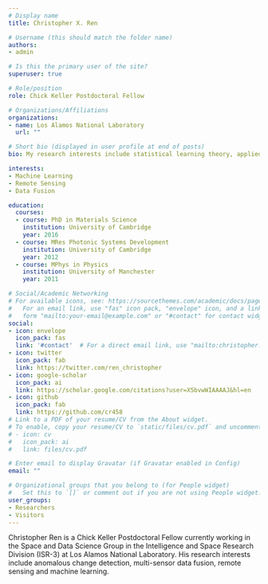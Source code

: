 ```yaml
---
# Display name
title: Christopher X. Ren

# Username (this should match the folder name)
authors:
- admin

# Is this the primary user of the site?
superuser: true

# Role/position
role: Chick Keller Postdoctoral Fellow

# Organizations/Affiliations
organizations:
- name: Los Alamos National Laboratory
  url: ""

# Short bio (displayed in user profile at end of posts)
bio: My research interests include statistical learning theory, applied machine learning, remote sensing and geophysics.

interests:
- Machine Learning
- Remote Sensing
- Data Fusion

education:
  courses:
  - course: PhD in Materials Science
    institution: University of Cambridge
    year: 2016
  - course: MRes Photonic Systems Development
    institution: University of Cambridge
    year: 2012
  - course: MPhys in Physics
    institution: University of Manchester
    year: 2011

# Social/Academic Networking
# For available icons, see: https://sourcethemes.com/academic/docs/page-builder/#icons
#   For an email link, use "fas" icon pack, "envelope" icon, and a link in the
#   form "mailto:your-email@example.com" or "#contact" for contact widget.
social:
- icon: envelope
  icon_pack: fas
  link: '#contact'  # For a direct email link, use "mailto:christopher.x.ren@egmail.com".
- icon: twitter
  icon_pack: fab
  link: https://twitter.com/ren_christopher
- icon: google-scholar
  icon_pack: ai
  link: https://scholar.google.com/citations?user=X5bvwWIAAAAJ&hl=en
- icon: github
  icon_pack: fab
  link: https://github.com/cr458
# Link to a PDF of your resume/CV from the About widget.
# To enable, copy your resume/CV to `static/files/cv.pdf` and uncomment the lines below.
# - icon: cv
#   icon_pack: ai
#   link: files/cv.pdf

# Enter email to display Gravatar (if Gravatar enabled in Config)
email: ""

# Organizational groups that you belong to (for People widget)
#   Set this to `[]` or comment out if you are not using People widget.
user_groups:
- Researchers
- Visitors
---
```


Christopher Ren is a Chick Keller Postdoctoral Fellow currently working in the Space and Data Science Group in the Intelligence and Space Research Division (ISR-3) at Los Alamos National Laboratory. His research interests include anomalous change detection, multi-sensor data fusion, remote sensing and machine learning.


